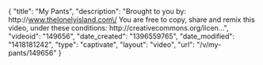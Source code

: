 {
    "title": "My Pants",
    "description": "Brought to you by: http:\/\/www.thelonelyisland.com\/ You are free to copy, share and remix this video, under these conditions: http:\/\/creativecommons.org\/licen...",
    "videoid": "149656",
    "date_created": "1396559765",
    "date_modified": "1418181242",
    "type": "captivate",
    "layout": "video",
    "url": "\/v\/my-pants\/149656"
}